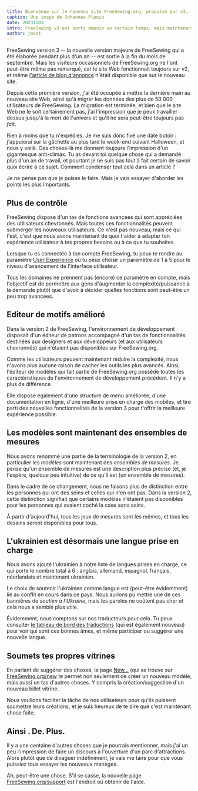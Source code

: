 ```yaml
---
title: Bienvenue sur le nouveau site FreeSewing.org, propulsé par v3.
caption: Une image de Johannes Plenio
date: 20231103
intro: FreeSewing v3 est sorti depuis un certain temps, mais maintenant nous avons également migré notre site web.
author: joost
---
```


FreeSewing version 3 -- la nouvelle version majeure de FreeSewing qui a été élaborée pendant plus d'un an -- est sortie à la fin du mois de septembre. Mais les visiteurs occasionnels de FreeSewing.org ne l'ont peut-être même pas remarqué, car le site Web fonctionnait toujours sur v2, et même [l'article de blog d'annonce](/blog/announcing-freesewing-v30) n'était disponible que sur le nouveau site.

Depuis cette première version, j'ai été occupée à mettre la dernière main au nouveau site Web, ainsi qu'à migrer les données des plus de 50 000 utilisateurs de FreeSewing. La migration est terminée, et bien que le site Web ne le soit certainement pas, j'ai l'impression que je peux travailler dessus jusqu'à la mort de l'univers et qu'il ne sera peut-être toujours pas _fait_.

Rien à moins que tu n'expédies. Je me suis donc fixé une date butoir : j'appuierai sur la gâchette au plus tard le week-end suivant Halloween, et nous y voilà. Ces choses-là me donnent toujours l'impression d'un gigantesque anti-climax. Tu as devant toi quelque chose qui a demandé plus d'un an de travail, et pourtant je ne suis pas tout à fait certain de savoir quoi écrire à ce sujet. Comment condenser tout cela dans un article ?

Je ne pense pas que je puisse le faire. Mais je vais essayer d'aborder les points les plus importants.

## Plus de contrôle

FreeSewing dispose d'un tas de fonctions avancées qui sont appréciées des utilisateurs chevronnés. Mais toutes ces fonctionnalités peuvent submerger les nouveaux utilisateurs. Ce n'est pas nouveau, mais ce qui l'est, c'est que nous avons maintenant de quoi t'aider à adapter ton expérience utilisateur à tes propres besoins ou à ce que tu souhaites.

Lorsque tu es connectée à ton compte FreeSewing, tu peux te rendre au paramètre [User Experience](/account/control) où tu peux choisir un paramètre de 1 à 5 pour le niveau d'avancement de l'interface utilisateur.

Tous les domaines ne prennent pas (encore) ce paramètre en compte, mais l'objectif est de permettre aux gens d'augmenter la complexité/puissance à la demande plutôt que d'avoir à décider quelles fonctions sont peut-être un peu trop avancées.

## Editeur de motifs amélioré

Dans la version 2 de FreeSewing, l'environnement de développement disposait d'un éditeur de patrons accompagné d'un tas de fonctionnalités destinées aux designers et aux développeurs (et aux utilisateurs chevronnés) qui n'étaient pas disponibles sur FreeSewing.org.

Comme les utilisateurs peuvent maintenant réduire la complexité, nous n'avons plus aucune raison de cacher les outils les plus avancés. Ainsi, l'éditeur de modèles qui fait partie de FreeSewing.org possède toutes les caractéristiques de l'environnement de développement précédent. Il n'y a plus de différence.

Elle dispose également d'une structure de menu améliorée, d'une documentation en ligne, d'une meilleure prise en charge des mobiles, et tire parti des nouvelles fonctionnalités de la version 3 pour t'offrir la meilleure expérience possible.

## Les modèles sont maintenant des ensembles de mesures

Nous avons renommé une partie de la terminologie de la version 2, en particulier les _modèles_ sont maintenant des _ensembles de mesures_.
Je pense qu'un ensemble de mesures est une description plus précise (et, je l'espère, quelque peu intuitive) de ce qu'il est (un ensemble de mesures).

Dans le cadre de ce changement, nous ne faisons plus de distinction entre les personnes qui ont des seins et celles qui n'en ont pas. Dans la version 2, cette distinction signifiait que certains modèles n'étaient pas disponibles pour les personnes qui avaient coché la case _sans seins_.

À partir d'aujourd'hui, tous les jeux de mesures sont les mêmes, et tous les dessins seront disponibles pour tous.

## L'ukrainien est désormais une langue prise en charge

Nous avons ajouté l'ukrainien à notre liste de langues prises en charge, ce qui porte le nombre total à 6 : anglais, allemand, espagnol, français, néerlandais et maintenant ukrainien.

Le choix de soutenir l'ukrainien comme langue est (peut-être évidemment) lié au conflit en cours dans ce pays. Nous aurions pu mettre une de ces bannières de _soutien à l'Ukraine_, mais les paroles ne coûtent pas cher et cela nous a semblé plus utile.

Évidemment, nous comptons sur nos traducteurs pour cela. Tu peux consulter [le tableau de bord des traductions](/translation) (qui est également nouveau) pour voir qui sont ces bonnes âmes, et même participer ou suggérer une nouvelle langue.

## Soumets tes propres vitrines

En parlant de suggérer des choses, la page [New...](/new) (qui se trouve sur [FreeSewing.org/new](/new) te permet non seulement de créer un nouveau modèle, mais aussi un tas d'autres choses. Y compris la création/suggestion d'un nouveau billet vitrine.

Nous voulions faciliter la tâche de nos utilisateurs pour qu'ils puissent soumettre leurs créations, et je suis heureux de te dire que c'est maintenant chose faite.

## Ainsi . De. Plus.

Il y a une centaine d'autres choses que je pourrais mentionner, mais j'ai un peu l'impression de faire un discours à l'ouverture d'un parc d'attractions.
Alors plutôt que de divaguer indéfiniment, je vais me taire pour que vous puissiez tous essayer les nouveaux manèges.

Ah, peut-être une chose. S'il se casse, la nouvelle page [FreeSewing.org/support](/support) est l'endroit où obtenir de l'aide.
